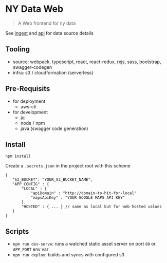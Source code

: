 # NY Data Web
> A Web frontend for ny data

See [ingest](https://github.com/mdm373/ny-data-ingest) and [api](https://github.com/mdm373/ny-data-api) for data source details

## Tooling
 * source: webpack, typescript, react, react-redux, rxjs, sass, bootstrap, swagger-codegen
 * infra: s3 / cloudformation (serverless)

## Pre-Requisits
* for deployment
  * aws-cli
* for development
  * jq
  * node / npm
  * java (swagger code generation)

 ## Install
 ```
 npm install
 ```
 Create a `.secrets.json` in the project root with this scheme
 ```
 {
    "S3_BUCKET": "YOUR_S3_BUCKET_NAME",
    "APP_CONFIG" : {
        "LOCAL" : {
            "apiDomain" : "http://domain-to-hit-for-local"
            "mapsApiKey" : "YOUR GOOGLE MAPS API KEY"
        },
        "HOSTED" : { ... } // same as local but for web hosted values
    }
}
 ```


 ## Scripts
 * `npm run dev-serve`: runs a watched static asset server on port `80` or `APP_PORT` env var
 * `npm run deploy`: builds and syncs with configured s3
